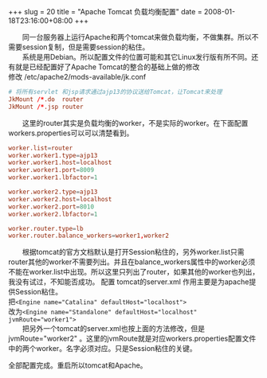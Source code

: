 +++
slug = 20
title = "Apache Tomcat 负载均衡配置"
date = 2008-01-18T23:16:00+08:00
+++

&emsp;&emsp;同一台服务器上运行Apache和两个tomcat来做负载均衡，不做集群。所以不需要session复制，但是需要session的粘住。  
&emsp;&emsp;系统是用Debian。所以配置文件的位置可能和其它Linux发行版有所不同。还有就是已经配置好了Apache Tomcat的整合的基础上做的修改  
修改 /etc/apache2/mods-available/jk.conf
```conf
# 将所有servlet 和jsp请求通过ajp13的协议送给Tomcat，让Tomcat来处理
JkMount /*.do  router
JkMount /*.jsp router
```
&emsp;&emsp;这里的router其实是负载均衡的worker，不是实际的worker。在下面配置workers.properties可以可以清楚看到。
```conf
worker.list=router
worker.worker1.type=ajp13
worker.worker1.host=localhost
worker.worker1.port=8009
worker.worker1.lbfactor=1

worker.worker2.type=ajp13
worker.worker2.host=localhost
worker.worker2.port=8010
worker.worker2.lbfactor=1

worker.router.type=lb
worker.router.balance_workers=worker1,worker2
```

&emsp;&emsp;根据tomcat的官方文档默认是打开Session粘住的，另外worker.list只需router其他的worker不需要列出。并且在balance_workers属性中的worker必须不能在worker.list中出现。所以这里只列出了router，如果其他的worker也列出，我没有试过，不知能否成功。
配置 tomcat的server.xml 作用主要是为apache提供Session粘住。  
把`<Engine name="Catalina" defaultHost="localhost">`  
改为`<Engine name="Standalone" defaultHost="localhost" jvmRoute="worker1">`  
&emsp;&emsp;把另外一个tomcat的server.xml也按上面的方法修改，但是jvmRoute="worker2" 。这里的jvmRoute就是对应workers.properties配置文件中的两个worker。名字必须对应。只是Session粘住的关键。
 
全部配置完成。重启所以tomcat和Apache。
 
 